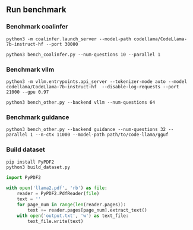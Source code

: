 ## Run benchmark

### Benchmark coalinfer
```
python3 -m coalinfer.launch_server --model-path codellama/CodeLlama-7b-instruct-hf --port 30000
```

```
python3 bench_coalinfer.py --num-questions 10 --parallel 1
```


### Benchmark vllm
```
python3 -m vllm.entrypoints.api_server --tokenizer-mode auto --model codellama/CodeLlama-7b-instruct-hf  --disable-log-requests --port 21000 --gpu 0.97
```

```
python3 bench_other.py --backend vllm --num-questions 64
```


### Benchmark guidance
```
python3 bench_other.py --backend guidance --num-questions 32 --parallel 1 --n-ctx 11000 --model-path path/to/code-llama/gguf
```



### Build dataset

```
pip install PyPDF2
python3 build_dataset.py
```

```python
import PyPDF2

with open('llama2.pdf', 'rb') as file:
    reader = PyPDF2.PdfReader(file)
    text = ''
    for page_num in range(len(reader.pages)):
        text += reader.pages[page_num].extract_text()
    with open('output.txt', 'w') as text_file:
        text_file.write(text)
```
